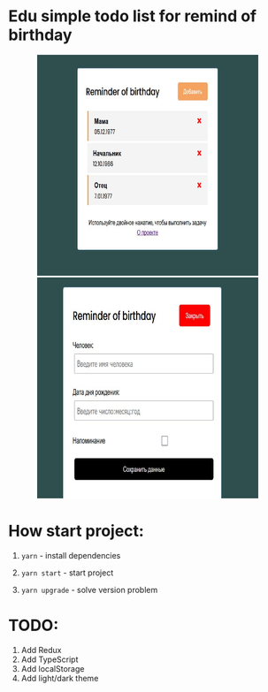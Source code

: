 # Edu simple todo list for remind of birthday

<p align="center" display="flex">
  <img src="./public/image/screen-1.jpg" width="400" height="400" title="hover text">
  <img src="./public/image/screen-2.jpg" width="400" height="400" title="hover text">
</p>

# How start project:

1. `yarn` - install dependencies 

2. `yarn start` - start project

3. `yarn upgrade` - solve version problem 

# TODO:

1. Add Redux 
2. Add TypeScript
3. Add localStorage
4. Add light/dark theme

